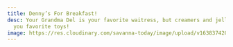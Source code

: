 ```yaml
---
title: Denny’s For Breakfast!
desc: Your Grandma Del is your favorite waitress, but creamers and jellies are
  you favorite toys!
image: https://res.cloudinary.com/savanna-today/image/upload/v1638374201/C99C11C7-C28C-466B-A189-444E7A8996F0_e9vjhz.jpg
---
```

